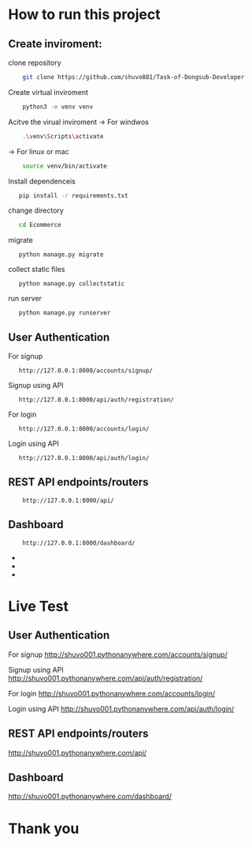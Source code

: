 # How to run this project

## Create inviroment:
  clone repository
```bash  
    git clone https://github.com/shuvo881/Task-of-Dongsub-Developer
```

 Create virtual inviroment
```bash
    python3 -m venv venv
```
 Acitve the virual inviroment
    -> For windwos
```bash
    .\venv\Scripts\activate
```
 -> For linux or mac
```bash
    source venv/bin/activate
```
 Install dependenceis
 ```bash
    pip install -r requirements.txt
 ```

 change directory  
 ```bash
    cd Ecommerce
 ```
 migrate
 ```dash
    python manage.py migrate   
 ```
 collect static files
 ```dash
    python manage.py collectstatic
 ```
 run server
 ```dash
    python manage.py runserver
 ```

## User Authentication
 For signup
 ```dash
    http://127.0.0.1:8000/accounts/signup/
 ```
 Signup using API

 ```dash
    http://127.0.0.1:8000/api/auth/registration/
 ```
For login
 ```dash
    http://127.0.0.1:8000/accounts/login/
 ```
Login using API
 
 ```dash
    http://127.0.0.1:8000/api/auth/login/
 ```

## REST API endpoints/routers
```dash
    http://127.0.0.1:8000/api/
```

## Dashboard
```dash
    http://127.0.0.1:8000/dashboard/
```


-
-
-

# Live Test

## User Authentication
 For signup
    http://shuvo001.pythonanywhere.com/accounts/signup/
 
 Signup using API
    http://shuvo001.pythonanywhere.com/api/auth/registration/
 
For login
    http://shuvo001.pythonanywhere.com/accounts/login/

Login using API
    http://shuvo001.pythonanywhere.com/api/auth/login/
 

## REST API endpoints/routers
  http://shuvo001.pythonanywhere.com/api/

## Dashboard
  http://shuvo001.pythonanywhere.com/dashboard/



  # Thank you #
